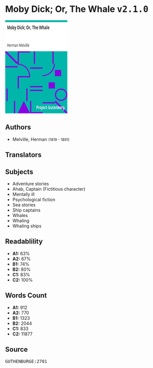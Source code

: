 # Moby Dick; Or, The Whale <kbd>v2.1.0</kbd>

![](./cover.medium.jpg "")

## Authors


 - Melville, Herman <small>(1819 - 1891)</small>

## Translators



## Subjects


 - Adventure stories
 - Ahab, Captain (Fictitious character)
 - Mentally ill
 - Psychological fiction
 - Sea stories
 - Ship captains
 - Whales
 - Whaling
 - Whaling ships

## Readablility


 - **A1:** 63%
 - **A2:** 67%
 - **B1:** 74%
 - **B2:** 80%
 - **C1:** 83%
 - **C2:** 100%

## Words Count


 - **A1:** 912
 - **A2:** 770
 - **B1:** 1323
 - **B2:** 2044
 - **C1:** 833
 - **C2:** 11877

## Source


<kbd>GUTHENBURGE:2701</kbd>
